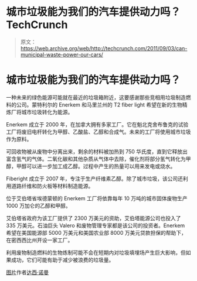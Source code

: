 # 城市垃圾能为我们的汽车提供动力吗？TechCrunch

> 原文：<https://web.archive.org/web/http://techcrunch.com/2011/09/03/can-municipal-waste-power-our-cars/>

# 城市垃圾能为我们的汽车提供动力吗？

一种未来的绿色能源可能就在最近的垃圾箱附近，这要感谢那些竞相用垃圾制造燃料的公司。蒙特利尔的 Enerkem 和马里兰州的 T2 fiber light 希望在新的生物精炼厂将城市垃圾转化为能源。

Enerkem 成立于 2000 年，在加拿大拥有多家工厂。它在魁北克舍布鲁克的试验工厂将废旧电杆转化为甲醇、乙酸盐、乙醇和合成气。未来的工厂将使用城市垃圾作为原料。

可回收物被从废物中分离出来，剩余的材料被加热到 750 华氏度，直到它释放出富含氢气的气体。二氧化碳和其他杂质从气体中去除，催化剂将部分氢气转化为甲醇，甲醇可以进一步加工成乙醇。过程中产生的热量可以用来发电或烧水。

Fiberight 成立于 2007 年，专注于生产纤维素乙醇。除了城市垃圾，该公司还利用道路纤维和防火板等材料制造能源。

位于艾伯塔省埃德蒙顿的 Enerkem 工厂将依靠每年 10 万吨的城市固体废物生产 1000 万加仑的乙醇和甲醇。

艾伯塔省政府为该工厂提供了 2300 万美元的资助，艾伯塔能源公司也投入了 335 万美元。石油巨头 Valero 和废物管理专家都是该公司的投资者。Enerkem 希望在美国能源部 5000 万美元和美国农业部 8000 万美元贷款担保的帮助下，在密西西比州开设一家工厂。

利用废物制造燃料的生物炼制可能不会在短期内对垃圾填埋场产生巨大影响，但如果成功，它们可能有助于减少被浪费的垃圾量。

[图片](https://web.archive.org/web/20230205044510/http://www.flickr.com/photos/dnorman/3590132503/)作者[达西·诺曼](https://web.archive.org/web/20230205044510/http://www.flickr.com/photos/dnorman/3590132503/)